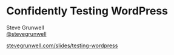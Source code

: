 <!-- .slide: class="title-slide" -->
# Confidently Testing WordPress

Steve Grunwell<br>
[@stevegrunwell](https://twitter.com/stevegrunwell)

[stevegrunwell.com/slides/testing-wordpress](https://stevegrunwell.com/testing-wordpress)<!-- .element: class="slides-link" -->
